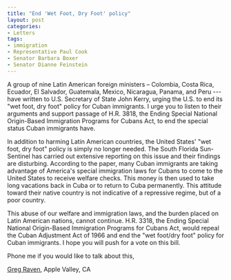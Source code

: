 ```yaml
---
title: "End 'Wet Foot, Dry Foot' policy"
layout: post
categories:
- Letters
tags:
- immigration
- Representative Paul Cook
- Senator Barbara Boxer
- Senator Dianne Feinstein
---
```


A group of nine Latin American foreign ministers – Colombia, Costa Rica, Ecuador, El Salvador, Guatemala, Mexico, Nicaragua, Panama, and Peru --- have written to U.S. Secretary of State John Kerry, urging the U.S. to end its "wet foot, dry foot" policy for Cuban immigrants. I urge you to listen to their arguments and support passage of H.R. 3818, the Ending Special National Origin-Based Immigration Programs for Cubans Act, to end the special status Cuban immigrants have.

In addition to harming Latin American countries, the United States' "wet foot, dry foot" policy is simply no longer needed. The South Florida Sun-Sentinel has carried out extensive reporting on this issue and their findings are disturbing. According to the paper, many Cuban immigrants are taking advantage of America's special immigration laws for Cubans to come to the United States to receive welfare checks. This money is then used to take long vacations back in Cuba or to return to Cuba permanently. This attitude toward their native country is not indicative of a repressive regime, but of a poor country.

This abuse of our welfare and immigration laws, and the burden placed on Latin American nations, cannot continue. H.R. 3318, the Ending Special National Origin-Based Immigration Programs for Cubans Act, would repeal the Cuban Adjustment Act of 1966 and end the "wet foot/dry foot" policy for Cuban immigrants. I hope you will push for a vote on this bill.

Phone me if you would like to talk about this,

[Greg Raven](https://www.gregraven.org), Apple Valley, CA